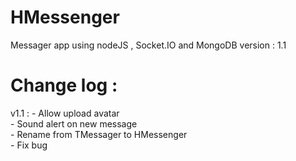 # HMessenger
Messager app using nodeJS , Socket.IO and MongoDB 
version : 1.1 
# Change log :
v1.1 : - Allow upload avatar  
       - Sound alert on new message  
       - Rename from TMessager to HMessenger  
       - Fix bug  

